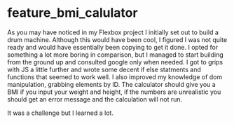 # feature_bmi_calulator

As you may have noticed in my Flexbox project I initially set out to build a drum machine. Although this would have been cool, I figured I was not quite ready and would have essentially been copying to get it done. I opted for something a lot more boring in comparison, but I managed to start building from the ground up and consulted google only when needed. I got to grips with JS a little further and wrote some decent if else statments and functions that seemed to work well. I also improved my knowledge of dom manipulation, grabbing elements by ID. The calculator should give you a BMI if you input your weight and height, if the numbers are unrealistic you should get an error message and the calculation will not run.

It was a challenge but I learned a lot.
